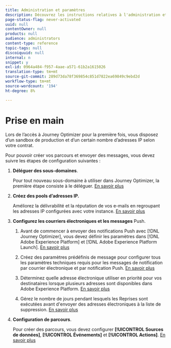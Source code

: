 ```yaml
---
title: Administration et paramètres
description: Découvrez les instructions relatives à l'administration et aux paramètres
page-status-flag: never-activated
uuid: null
contentOwner: null
products: null
audience: administrators
content-type: reference
topic-tags: null
discoiquuid: null
internal: n
snippet: y
exl-id: 0964a484-f957-4aae-a571-61b2a1615026
translation-type: tm+mt
source-git-commit: 289d73da78f369854c851d7822ea69849c9ebd2d
workflow-type: tm+mt
source-wordcount: '194'
ht-degree: 8%

---
```



# Prise en main

Lors de l’accès à Journey Optimizer pour la première fois, vous disposez d’un sandbox de production et d’un certain nombre d’adresses IP selon votre contrat.

Pour pouvoir créer vos parcours et envoyer des messages, vous devez suivre les étapes de configuration suivantes :

1. **Déléguer des sous-domaines**.

   Pour tout nouveau sous-domaine à utiliser dans Journey Optimizer, la première étape consiste à le déléguer. [En savoir plus](about-subdomain-delegation.md)

2. **Créez des pools d’adresses IP.**

   Améliorez la délivrabilité et la réputation de vos e-mails en regroupant les adresses IP configurées avec votre instance. [En savoir plus](ip-pools.md)

3. **Configurez les courriers électroniques et les messages** Push.

   1. Avant de commencer à envoyer des notifications Push avec [!DNL Journey Optimizer], vous devez définir les paramètres dans [!DNL Adobe Experience Platform] et [!DNL Adobe Experience Platform Launch]. [En savoir plus](../push-configuration.md)

   1. Créez des paramètres prédéfinis de message pour configurer tous les paramètres techniques requis pour les messages de notification par courrier électronique et par notification Push. [En savoir plus](message-presets.md)

   1. Déterminez quelle adresse électronique utiliser en priorité pour vos destinataires lorsque plusieurs adresses sont disponibles dans Adobe Experience Platform. [En savoir plus](primary-email-addresses.md)

   1. Gérez le nombre de jours pendant lesquels les Reprises sont exécutées avant d&#39;envoyer des adresses électroniques à la liste de suppression. [En savoir plus](get-started-quarantines.md)

1. **Configuration de parcours**.

   Pour créer des parcours, vous devez configurer **[!UICONTROL Sources de données]**, **[!UICONTROL Événements]** et **[!UICONTROL Actions]**. [En savoir plus](about-data-sources-events-actions.md)
